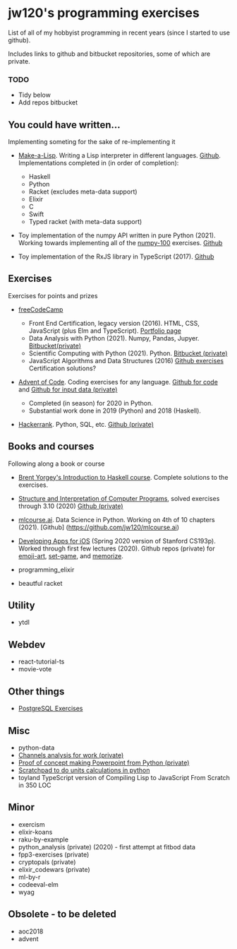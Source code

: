 # jw120's programming exercises

List of all of my hobbyist programming in recent years (since I started to use github).

Includes links to github and bitbucket repositories, some of which are private.

### TODO

- Tidy below
- Add repos bitbucket


## You could have written...

Implementing someting for the sake of re-implementing it

* [Make-a-Lisp](https://github.com/kanaka/mal/blob/master/process/guide.md).
Writing a Lisp interpreter in different languages.
[Github](https://github.com/jw120/mal).
Implementations completed in (in order of completion):

    + Haskell
    + Python
    + Racket (excludes meta-data support)
    + Elixir
    + C
    + Swift
    + Typed racket (with meta-data support)

* Toy implementation of the numpy API written in pure Python (2021). Working towards implementing all of the
[numpy-100](https://github.com/jw120/numpy-100) exercises.
[Github](https://github.com/jw120/python-diy)

* Toy implementation of the RxJS library in TypeScript (2017).
[Github](https://github.com/jw120/toy-rxjs)


## Exercises

Exercises for points and prizes

* [freeCodeCamp](freecodecamp.org)

    + Front End Certification, legacy version (2016). HTML, CSS, JavaScript (plus Elm and TypeScript). [Portfolio page](fcc_portfolio.html)
    + Data Analysis with Python (2021). Numpy, Pandas, Jupyer. [Bitbucket(private)](https://bitbucket.org/jw1200/fcc-data-analysis-py/)
    + Scientific Computing with Python (2021). Python. [Bitbucket (private)](https://bitbucket.org/jw1200/fcc-sci-comp-py/)
    + JavaScript Algorithms and Data Structures (2016)
    [Github exercises](https://github.com/jw120/fcc-algo-scripting)
    Certification solutions?

* [Advent of Code](adventofcode.com). Coding exercises for any language.
[Github for code](https://github.com/jw120/aoc-code) and
[Github for input data (private)](https://github.com/jw120/aoc-data)

    + Completed (in season) for 2020 in Python.
    + Substantial work done in 2019 (Python) and 2018 (Haskell).

* [Hackerrank](hackerrank.com). Python, SQL, etc.
[Github (private)](https://github.com/jw120/hackerrank)


## Books and courses

Following along a book or course

* [Brent Yorgey's Introduction to Haskell course](https://github.com/jw120/byorgey-haskell). Complete solutions to the exercises.

* [Structure and Interpretation of Computer Programs](https://mitpress.mit.edu/sites/default/files/sicp/index.html),
solved exercises through 3.10 (2020)
[Github (private)](https://github.com/jw120/sicp)


* [mlcourse.ai](https://mlcourse.ai/). Data Science in Python.
Working on 4th of 10 chapters (2021).
[Github]
(https://github.com/jw120/mlcourse.ai)

* [Developing Apps for iOS](https://mlcourse.ai/prerequisites)
(Spring 2020 version of Stanford CS193p).
Worked through first few lectures (2020).
Github repos (private) for
[emoji-art](https://github.com/jw120/cs193p-emoji-art),
[set-game](https://github.com/jw120/cs193p-set-game), and
[memorize](https://github.com/jw120/cs193p-memorize).

* programming_elixir
* beautful racket

## Utility

* ytdl


## Webdev

* react-tutorial-ts
* movie-vote


## Other things

* [PostgreSQL Exercises](https://pgexercises.com/)

## Misc

* python-data
* [Channels analysis for work (private)](https://github.com/jw120/channels)
* [Proof of concept making Powerpoint from Python (private)](https://github.com/jw120/python-ppt-test
)
* [Scratchpad to do units calculations in python](https://github.com/jw120/python-scratchpad)
* toyland TypeScript version of Compiling Lisp to JavaScript From Scratch in 350 LOC

## Minor

* exercism
* elixir-koans
* raku-by-example
* python_analysis (private) (2020) - first attempt at fitbod data
* fpp3-exercises (private)
* cryptopals (private)
* elixir_codewars (private)
* ml-by-r
* codeeval-elm
* wyag

## Obsolete - to be deleted

* aoc2018
* advent